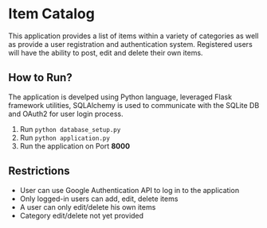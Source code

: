 # Item Catalog
This application provides a list of items within a variety of categories as well as provide a user registration and authentication system. Registered users will have the ability to post, edit and delete their own items.

## How to Run?
The application is develped using Python language, leveraged Flask framework utilities, SQLAlchemy is used to communicate with the SQLite DB and OAuth2 for user login process.
1. Run ``` python database_setup.py ```
2. Run ``` python application.py ```
3. Run the application on Port **8000**

## Restrictions
- User can use Google Authentication API to log in to the application
- Only logged-in users can add, edit, delete items
- A user can only edit/delete his own items
- Category edit/delete not yet provided
